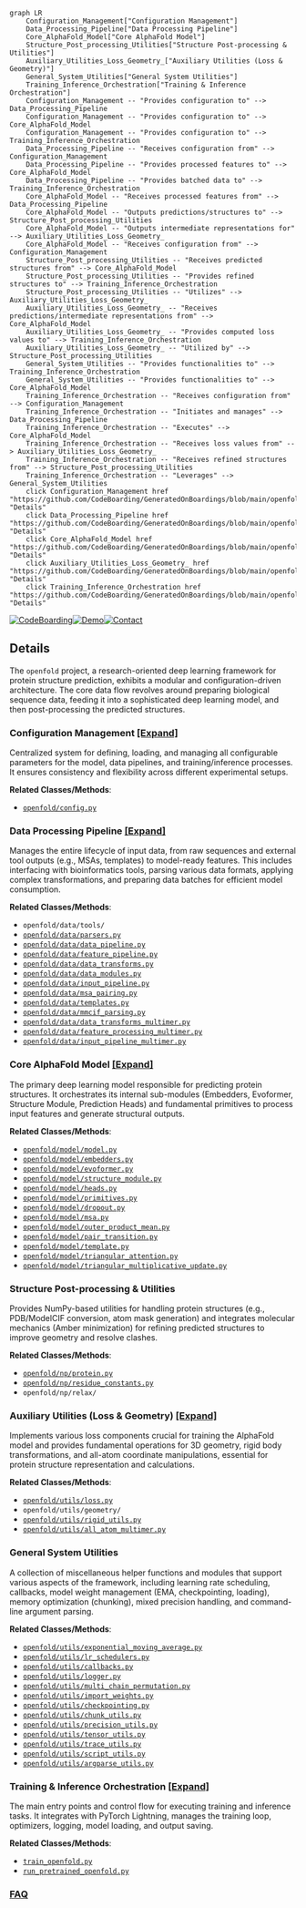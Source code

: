 ```mermaid
graph LR
    Configuration_Management["Configuration Management"]
    Data_Processing_Pipeline["Data Processing Pipeline"]
    Core_AlphaFold_Model["Core AlphaFold Model"]
    Structure_Post_processing_Utilities["Structure Post-processing & Utilities"]
    Auxiliary_Utilities_Loss_Geometry_["Auxiliary Utilities (Loss & Geometry)"]
    General_System_Utilities["General System Utilities"]
    Training_Inference_Orchestration["Training & Inference Orchestration"]
    Configuration_Management -- "Provides configuration to" --> Data_Processing_Pipeline
    Configuration_Management -- "Provides configuration to" --> Core_AlphaFold_Model
    Configuration_Management -- "Provides configuration to" --> Training_Inference_Orchestration
    Data_Processing_Pipeline -- "Receives configuration from" --> Configuration_Management
    Data_Processing_Pipeline -- "Provides processed features to" --> Core_AlphaFold_Model
    Data_Processing_Pipeline -- "Provides batched data to" --> Training_Inference_Orchestration
    Core_AlphaFold_Model -- "Receives processed features from" --> Data_Processing_Pipeline
    Core_AlphaFold_Model -- "Outputs predictions/structures to" --> Structure_Post_processing_Utilities
    Core_AlphaFold_Model -- "Outputs intermediate representations for" --> Auxiliary_Utilities_Loss_Geometry_
    Core_AlphaFold_Model -- "Receives configuration from" --> Configuration_Management
    Structure_Post_processing_Utilities -- "Receives predicted structures from" --> Core_AlphaFold_Model
    Structure_Post_processing_Utilities -- "Provides refined structures to" --> Training_Inference_Orchestration
    Structure_Post_processing_Utilities -- "Utilizes" --> Auxiliary_Utilities_Loss_Geometry_
    Auxiliary_Utilities_Loss_Geometry_ -- "Receives predictions/intermediate representations from" --> Core_AlphaFold_Model
    Auxiliary_Utilities_Loss_Geometry_ -- "Provides computed loss values to" --> Training_Inference_Orchestration
    Auxiliary_Utilities_Loss_Geometry_ -- "Utilized by" --> Structure_Post_processing_Utilities
    General_System_Utilities -- "Provides functionalities to" --> Training_Inference_Orchestration
    General_System_Utilities -- "Provides functionalities to" --> Core_AlphaFold_Model
    Training_Inference_Orchestration -- "Receives configuration from" --> Configuration_Management
    Training_Inference_Orchestration -- "Initiates and manages" --> Data_Processing_Pipeline
    Training_Inference_Orchestration -- "Executes" --> Core_AlphaFold_Model
    Training_Inference_Orchestration -- "Receives loss values from" --> Auxiliary_Utilities_Loss_Geometry_
    Training_Inference_Orchestration -- "Receives refined structures from" --> Structure_Post_processing_Utilities
    Training_Inference_Orchestration -- "Leverages" --> General_System_Utilities
    click Configuration_Management href "https://github.com/CodeBoarding/GeneratedOnBoardings/blob/main/openfold/Configuration_Management.md" "Details"
    click Data_Processing_Pipeline href "https://github.com/CodeBoarding/GeneratedOnBoardings/blob/main/openfold/Data_Processing_Pipeline.md" "Details"
    click Core_AlphaFold_Model href "https://github.com/CodeBoarding/GeneratedOnBoardings/blob/main/openfold/Core_AlphaFold_Model.md" "Details"
    click Auxiliary_Utilities_Loss_Geometry_ href "https://github.com/CodeBoarding/GeneratedOnBoardings/blob/main/openfold/Auxiliary_Utilities_Loss_Geometry_.md" "Details"
    click Training_Inference_Orchestration href "https://github.com/CodeBoarding/GeneratedOnBoardings/blob/main/openfold/Training_Inference_Orchestration.md" "Details"
```

[![CodeBoarding](https://img.shields.io/badge/Generated%20by-CodeBoarding-9cf?style=flat-square)](https://github.com/CodeBoarding/CodeBoarding)[![Demo](https://img.shields.io/badge/Try%20our-Demo-blue?style=flat-square)](https://www.codeboarding.org/demo)[![Contact](https://img.shields.io/badge/Contact%20us%20-%20contact@codeboarding.org-lightgrey?style=flat-square)](mailto:contact@codeboarding.org)

## Details

The `openfold` project, a research-oriented deep learning framework for protein structure prediction, exhibits a modular and configuration-driven architecture. The core data flow revolves around preparing biological sequence data, feeding it into a sophisticated deep learning model, and then post-processing the predicted structures.

### Configuration Management [[Expand]](./Configuration_Management.md)
Centralized system for defining, loading, and managing all configurable parameters for the model, data pipelines, and training/inference processes. It ensures consistency and flexibility across different experimental setups.


**Related Classes/Methods**:

- <a href="https://github.com/aqlaboratory/openfold/blob/main/openfold/config.py" target="_blank" rel="noopener noreferrer">`openfold/config.py`</a>


### Data Processing Pipeline [[Expand]](./Data_Processing_Pipeline.md)
Manages the entire lifecycle of input data, from raw sequences and external tool outputs (e.g., MSAs, templates) to model-ready features. This includes interfacing with bioinformatics tools, parsing various data formats, applying complex transformations, and preparing data batches for efficient model consumption.


**Related Classes/Methods**:

- `openfold/data/tools/`
- <a href="https://github.com/aqlaboratory/openfold/blob/main/openfold/data/parsers.py" target="_blank" rel="noopener noreferrer">`openfold/data/parsers.py`</a>
- <a href="https://github.com/aqlaboratory/openfold/blob/main/openfold/data/data_pipeline.py" target="_blank" rel="noopener noreferrer">`openfold/data/data_pipeline.py`</a>
- <a href="https://github.com/aqlaboratory/openfold/blob/main/openfold/data/feature_pipeline.py" target="_blank" rel="noopener noreferrer">`openfold/data/feature_pipeline.py`</a>
- <a href="https://github.com/aqlaboratory/openfold/blob/main/openfold/data/data_transforms.py" target="_blank" rel="noopener noreferrer">`openfold/data/data_transforms.py`</a>
- <a href="https://github.com/aqlaboratory/openfold/blob/main/openfold/data/data_modules.py" target="_blank" rel="noopener noreferrer">`openfold/data/data_modules.py`</a>
- <a href="https://github.com/aqlaboratory/openfold/blob/main/openfold/data/input_pipeline.py" target="_blank" rel="noopener noreferrer">`openfold/data/input_pipeline.py`</a>
- <a href="https://github.com/aqlaboratory/openfold/blob/main/openfold/data/msa_pairing.py" target="_blank" rel="noopener noreferrer">`openfold/data/msa_pairing.py`</a>
- <a href="https://github.com/aqlaboratory/openfold/blob/main/openfold/data/templates.py" target="_blank" rel="noopener noreferrer">`openfold/data/templates.py`</a>
- <a href="https://github.com/aqlaboratory/openfold/blob/main/openfold/data/mmcif_parsing.py" target="_blank" rel="noopener noreferrer">`openfold/data/mmcif_parsing.py`</a>
- <a href="https://github.com/aqlaboratory/openfold/blob/main/openfold/data/data_transforms_multimer.py" target="_blank" rel="noopener noreferrer">`openfold/data/data_transforms_multimer.py`</a>
- <a href="https://github.com/aqlaboratory/openfold/blob/main/openfold/data/feature_processing_multimer.py" target="_blank" rel="noopener noreferrer">`openfold/data/feature_processing_multimer.py`</a>
- <a href="https://github.com/aqlaboratory/openfold/blob/main/openfold/data/input_pipeline_multimer.py" target="_blank" rel="noopener noreferrer">`openfold/data/input_pipeline_multimer.py`</a>


### Core AlphaFold Model [[Expand]](./Core_AlphaFold_Model.md)
The primary deep learning model responsible for predicting protein structures. It orchestrates its internal sub-modules (Embedders, Evoformer, Structure Module, Prediction Heads) and fundamental primitives to process input features and generate structural outputs.


**Related Classes/Methods**:

- <a href="https://github.com/aqlaboratory/openfold/blob/main/openfold/model/model.py" target="_blank" rel="noopener noreferrer">`openfold/model/model.py`</a>
- <a href="https://github.com/aqlaboratory/openfold/blob/main/openfold/model/embedders.py" target="_blank" rel="noopener noreferrer">`openfold/model/embedders.py`</a>
- <a href="https://github.com/aqlaboratory/openfold/blob/main/openfold/model/evoformer.py" target="_blank" rel="noopener noreferrer">`openfold/model/evoformer.py`</a>
- <a href="https://github.com/aqlaboratory/openfold/blob/main/openfold/model/structure_module.py" target="_blank" rel="noopener noreferrer">`openfold/model/structure_module.py`</a>
- <a href="https://github.com/aqlaboratory/openfold/blob/main/openfold/model/heads.py" target="_blank" rel="noopener noreferrer">`openfold/model/heads.py`</a>
- <a href="https://github.com/aqlaboratory/openfold/blob/main/openfold/model/primitives.py" target="_blank" rel="noopener noreferrer">`openfold/model/primitives.py`</a>
- <a href="https://github.com/aqlaboratory/openfold/blob/main/openfold/model/dropout.py" target="_blank" rel="noopener noreferrer">`openfold/model/dropout.py`</a>
- <a href="https://github.com/aqlaboratory/openfold/blob/main/openfold/model/msa.py" target="_blank" rel="noopener noreferrer">`openfold/model/msa.py`</a>
- <a href="https://github.com/aqlaboratory/openfold/blob/main/openfold/model/outer_product_mean.py" target="_blank" rel="noopener noreferrer">`openfold/model/outer_product_mean.py`</a>
- <a href="https://github.com/aqlaboratory/openfold/blob/main/openfold/model/pair_transition.py" target="_blank" rel="noopener noreferrer">`openfold/model/pair_transition.py`</a>
- <a href="https://github.com/aqlaboratory/openfold/blob/main/openfold/model/template.py" target="_blank" rel="noopener noreferrer">`openfold/model/template.py`</a>
- <a href="https://github.com/aqlaboratory/openfold/blob/main/openfold/model/triangular_attention.py" target="_blank" rel="noopener noreferrer">`openfold/model/triangular_attention.py`</a>
- <a href="https://github.com/aqlaboratory/openfold/blob/main/openfold/model/triangular_multiplicative_update.py" target="_blank" rel="noopener noreferrer">`openfold/model/triangular_multiplicative_update.py`</a>


### Structure Post-processing & Utilities
Provides NumPy-based utilities for handling protein structures (e.g., PDB/ModelCIF conversion, atom mask generation) and integrates molecular mechanics (Amber minimization) for refining predicted structures to improve geometry and resolve clashes.


**Related Classes/Methods**:

- <a href="https://github.com/aqlaboratory/openfold/blob/main/openfold/np/protein.py" target="_blank" rel="noopener noreferrer">`openfold/np/protein.py`</a>
- <a href="https://github.com/aqlaboratory/openfold/blob/main/openfold/np/residue_constants.py" target="_blank" rel="noopener noreferrer">`openfold/np/residue_constants.py`</a>
- `openfold/np/relax/`


### Auxiliary Utilities (Loss & Geometry) [[Expand]](./Auxiliary_Utilities_Loss_Geometry_.md)
Implements various loss components crucial for training the AlphaFold model and provides fundamental operations for 3D geometry, rigid body transformations, and all-atom coordinate manipulations, essential for protein structure representation and calculations.


**Related Classes/Methods**:

- <a href="https://github.com/aqlaboratory/openfold/blob/main/openfold/utils/loss.py" target="_blank" rel="noopener noreferrer">`openfold/utils/loss.py`</a>
- `openfold/utils/geometry/`
- <a href="https://github.com/aqlaboratory/openfold/blob/main/openfold/utils/rigid_utils.py" target="_blank" rel="noopener noreferrer">`openfold/utils/rigid_utils.py`</a>
- <a href="https://github.com/aqlaboratory/openfold/blob/main/openfold/utils/all_atom_multimer.py" target="_blank" rel="noopener noreferrer">`openfold/utils/all_atom_multimer.py`</a>


### General System Utilities
A collection of miscellaneous helper functions and modules that support various aspects of the framework, including learning rate scheduling, callbacks, model weight management (EMA, checkpointing, loading), memory optimization (chunking), mixed precision handling, and command-line argument parsing.


**Related Classes/Methods**:

- <a href="https://github.com/aqlaboratory/openfold/blob/main/openfold/utils/exponential_moving_average.py" target="_blank" rel="noopener noreferrer">`openfold/utils/exponential_moving_average.py`</a>
- <a href="https://github.com/aqlaboratory/openfold/blob/main/openfold/utils/lr_schedulers.py" target="_blank" rel="noopener noreferrer">`openfold/utils/lr_schedulers.py`</a>
- <a href="https://github.com/aqlaboratory/openfold/blob/main/openfold/utils/callbacks.py" target="_blank" rel="noopener noreferrer">`openfold/utils/callbacks.py`</a>
- <a href="https://github.com/aqlaboratory/openfold/blob/main/openfold/utils/logger.py" target="_blank" rel="noopener noreferrer">`openfold/utils/logger.py`</a>
- <a href="https://github.com/aqlaboratory/openfold/blob/main/openfold/utils/multi_chain_permutation.py" target="_blank" rel="noopener noreferrer">`openfold/utils/multi_chain_permutation.py`</a>
- <a href="https://github.com/aqlaboratory/openfold/blob/main/openfold/utils/import_weights.py" target="_blank" rel="noopener noreferrer">`openfold/utils/import_weights.py`</a>
- <a href="https://github.com/aqlaboratory/openfold/blob/main/openfold/utils/checkpointing.py" target="_blank" rel="noopener noreferrer">`openfold/utils/checkpointing.py`</a>
- <a href="https://github.com/aqlaboratory/openfold/blob/main/openfold/utils/chunk_utils.py" target="_blank" rel="noopener noreferrer">`openfold/utils/chunk_utils.py`</a>
- <a href="https://github.com/aqlaboratory/openfold/blob/main/openfold/utils/precision_utils.py" target="_blank" rel="noopener noreferrer">`openfold/utils/precision_utils.py`</a>
- <a href="https://github.com/aqlaboratory/openfold/blob/main/openfold/utils/tensor_utils.py" target="_blank" rel="noopener noreferrer">`openfold/utils/tensor_utils.py`</a>
- <a href="https://github.com/aqlaboratory/openfold/blob/main/openfold/utils/trace_utils.py" target="_blank" rel="noopener noreferrer">`openfold/utils/trace_utils.py`</a>
- <a href="https://github.com/aqlaboratory/openfold/blob/main/openfold/utils/script_utils.py" target="_blank" rel="noopener noreferrer">`openfold/utils/script_utils.py`</a>
- <a href="https://github.com/aqlaboratory/openfold/blob/main/openfold/utils/argparse_utils.py" target="_blank" rel="noopener noreferrer">`openfold/utils/argparse_utils.py`</a>


### Training & Inference Orchestration [[Expand]](./Training_Inference_Orchestration.md)
The main entry points and control flow for executing training and inference tasks. It integrates with PyTorch Lightning, manages the training loop, optimizers, logging, model loading, and output saving.


**Related Classes/Methods**:

- <a href="https://github.com/aqlaboratory/openfold/blob/main/train_openfold.py" target="_blank" rel="noopener noreferrer">`train_openfold.py`</a>
- <a href="https://github.com/aqlaboratory/openfold/blob/main/run_pretrained_openfold.py" target="_blank" rel="noopener noreferrer">`run_pretrained_openfold.py`</a>




### [FAQ](https://github.com/CodeBoarding/GeneratedOnBoardings/tree/main?tab=readme-ov-file#faq)